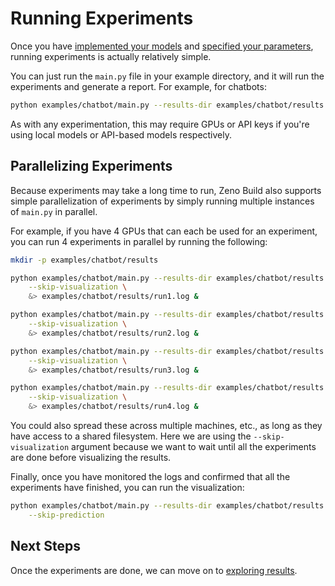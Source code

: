 # Running Experiments

Once you have [implemented your models](implementing_models.md) and
[specified your parameters](specifying_parameters.md), running experiments
is actually relatively simple.

You can just run the `main.py` file in your example directory, and it will
run the experiments and generate a report. For example, for chatbots:

```bash
python examples/chatbot/main.py --results-dir examples/chatbot/results
```

As with any experimentation, this may require GPUs or API keys if you're
using local models or API-based models respectively.

## Parallelizing Experiments

Because experiments may take a long time to run, Zeno Build also supports
simple parallelization of experiments by simply running multiple instances
of `main.py` in parallel.

For example, if you have 4 GPUs that can each be used for an experiment,
you can run 4 experiments in parallel by running the following:

```bash
mkdir -p examples/chatbot/results

python examples/chatbot/main.py --results-dir examples/chatbot/results \
    --skip-visualization \
    &> examples/chatbot/results/run1.log &

python examples/chatbot/main.py --results-dir examples/chatbot/results \
    --skip-visualization \
    &> examples/chatbot/results/run2.log &

python examples/chatbot/main.py --results-dir examples/chatbot/results \
    --skip-visualization \
    &> examples/chatbot/results/run3.log &

python examples/chatbot/main.py --results-dir examples/chatbot/results \
    --skip-visualization \
    &> examples/chatbot/results/run4.log &
```

You could also spread these across multiple machines, etc., as long as
they have access to a shared filesystem.
Here we are using the `--skip-visualization` argument because we want
to wait until all the experiments are done before visualizing the results.

Finally, once you have monitored the logs and confirmed that all the
experiments have finished, you can run the visualization:

```bash
python examples/chatbot/main.py --results-dir examples/chatbot/results \
    --skip-prediction
```

## Next Steps

Once the experiments are done, we can move on to
[exploring results](exploring_results.md).
